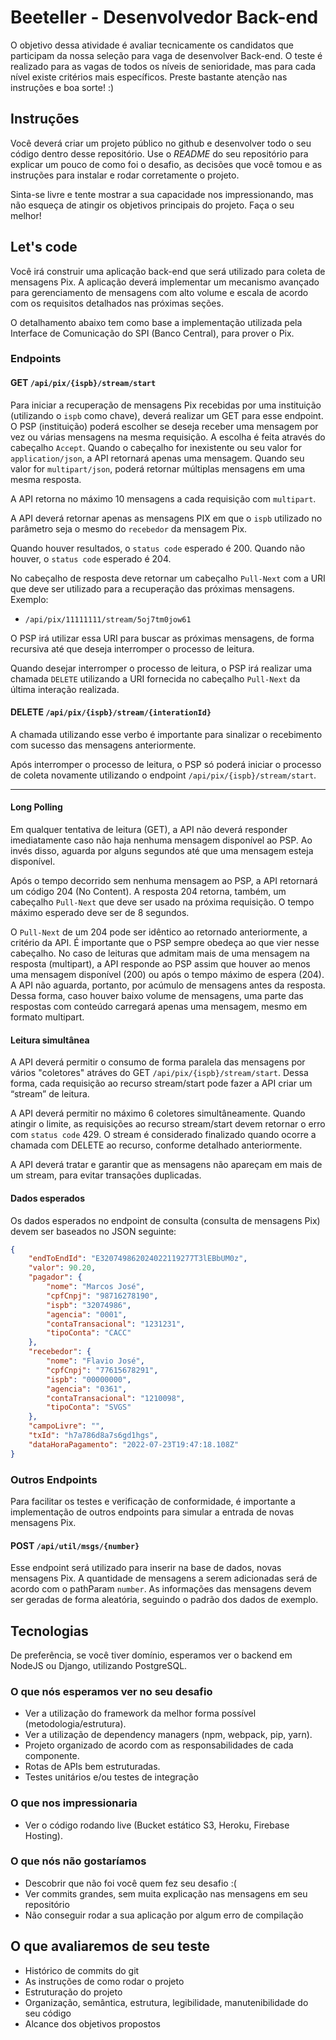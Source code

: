 # Beeteller - Desenvolvedor Back-end

O objetivo dessa atividade é avaliar tecnicamente os candidatos que participam da nossa seleção para vaga de desenvolver Back-end. O teste é realizado para as vagas de todos os níveis de senioridade, mas para cada nível existe critérios mais específicos. 
Preste bastante atenção nas instruções e boa sorte! :)


## Instruções

Você deverá criar um projeto público no github e desenvolver todo o seu código dentro desse repositório. Use o *README* do seu repositório para explicar um pouco de como foi o desafio, as decisões que você tomou e as instruções para instalar e rodar corretamente o projeto.

Sinta-se livre e tente mostrar a sua capacidade nos impressionando, mas não esqueça de atingir os objetivos principais do projeto. Faça o seu melhor!

## Let's code

Você irá construir uma aplicação back-end que será utilizado para coleta de mensagens Pix. A aplicação deverá implementar um mecanismo avançado para gerenciamento de mensagens com alto volume e escala de acordo com os requisitos detalhados nas próximas seções.

O detalhamento abaixo tem como base a implementação utilizada pela Interface de Comunicação do SPI (Banco Central), para prover o Pix.


### Endpoints

#### GET `/api/pix/{ispb}/stream/start`
Para iniciar a recuperação de mensagens Pix recebidas por uma instituição (utilizando o `ispb` como chave), deverá realizar um GET para esse endpoint. O PSP (instituição) poderá escolher se deseja receber uma mensagem por vez ou várias mensagens na mesma requisição. A escolha é feita
através do cabeçalho `Accept`. Quando o cabeçalho for inexistente ou seu valor for `application/json`, a API retornará apenas uma mensagem. Quando seu valor for `multipart/json`, poderá retornar múltiplas mensagens em uma mesma resposta. 

A API retorna no máximo 10 mensagens a cada requisição com `multipart`.

A API deverá retornar apenas as mensagens PIX em que o `ispb` utilizado no parâmetro seja o mesmo do `recebedor` da mensagem Pix.

Quando houver resultados, o `status code` esperado é 200. Quando não houver, o `status code` esperado é 204.

No cabeçalho de resposta deve retornar um cabeçalho `Pull-Next` com a URI que deve ser utilizado para a recuperação das próximas mensagens. Exemplo:
* `/api/pix/11111111/stream/5oj7tm0jow61`

O PSP irá utilizar essa URI para buscar as próximas mensagens, de forma recursiva até que deseja interromper o processo de leitura.

Quando desejar interromper o processo de leitura, o PSP irá realizar uma chamada `DELETE` utilizando a URI fornecida no cabeçalho `Pull-Next` da última interação realizada.

#### DELETE `/api/pix/{ispb}/stream/{interationId}`
A chamada utilizando esse verbo é importante para sinalizar o recebimento com sucesso das mensagens anteriormente.

Após interromper o processo de leitura, o PSP só poderá iniciar o processo de coleta novamente utilizando o endpoint `/api/pix/{ispb}/stream/start`.

_____________________________

#### Long Polling

Em qualquer tentativa de leitura (GET), a API não deverá responder imediatamente caso não haja nenhuma mensagem disponível ao PSP. Ao invés disso, aguarda por alguns segundos até que uma mensagem esteja disponível.

Após o tempo decorrido sem nenhuma mensagem ao PSP, a API retornará um código 204 (No Content). A resposta 204 retorna, também, um cabeçalho `Pull-Next` que deve ser usado na próxima requisição. O tempo máximo esperado deve ser de 8 segundos.

O `Pull-Next` de um 204 pode ser idêntico ao retornado anteriormente, a critério da API. É importante que o PSP sempre obedeça ao que vier nesse cabeçalho. No caso de leituras que admitam mais de uma mensagem na resposta (multipart), a API responde ao PSP assim que houver ao menos uma mensagem disponível (200) ou após o tempo máximo de espera (204). A API não aguarda, portanto, por acúmulo de mensagens antes da resposta. Dessa forma, caso houver baixo volume de mensagens, uma parte das respostas com conteúdo carregará apenas uma mensagem, mesmo
em formato multipart.

#### Leitura simultânea

A API deverá permitir o consumo de forma paralela das mensagens por vários "coletores" atráves do GET `/api/pix/{ispb}/stream/start`. Dessa forma, cada requisição ao recurso stream/start pode fazer a API criar um “stream” de leitura.

A API deverá permitir no máximo 6 coletores simultâneamente. Quando atingir o limite, as requisições ao recurso stream/start devem retornar o erro com `status code` 429. O stream é considerado finalizado quando ocorre a chamada com DELETE ao recurso, conforme detalhado anteriormente.

A API deverá tratar e garantir que as mensagens não apareçam em mais de um stream, para evitar transações duplicadas. 


#### Dados esperados

Os dados esperados no endpoint de consulta (consulta de mensagens Pix) devem ser baseados no JSON seguinte:
```json
{
    "endToEndId": "E320749862024022119277T3lEBbUM0z",
    "valor": 90.20,
    "pagador": {
        "nome": "Marcos José",
        "cpfCnpj": "98716278190",
        "ispb": "32074986",
        "agencia": "0001",
        "contaTransacional": "1231231",
        "tipoConta": "CACC"
    },
    "recebedor": {
        "nome": "Flavio José",
        "cpfCnpj": "77615678291",
        "ispb": "00000000",
        "agencia": "0361",
        "contaTransacional": "1210098",
        "tipoConta": "SVGS"
    },
    "campoLivre": "",
    "txId": "h7a786d8a7s6gd1hgs",
    "dataHoraPagamento": "2022-07-23T19:47:18.108Z"
}
```

### Outros Endpoints

Para facilitar os testes e verificação de conformidade, é importante a implementação de outros endpoints para simular a entrada de novas mensagens Pix.

#### POST `/api/util/msgs/{number}`
Esse endpoint será utilizado para inserir na base de dados, novas mensagens Pix. A quantidade de mensagens a serem adicionadas será de acordo com o pathParam `number`. As informações das mensagens devem ser geradas de forma aleatória, seguindo o padrão dos dados de exemplo.


## Tecnologias

De preferência, se você tiver domínio, esperamos ver o backend em NodeJS ou Django, utilizando PostgreSQL.


### O que nós esperamos ver no seu desafio

* Ver a utilização do framework da melhor forma possível (metodologia/estrutura).
* Ver a utilização de dependency managers (npm, webpack, pip, yarn).
* Projeto organizado de acordo com as responsabilidades de cada componente.
* Rotas de APIs bem estruturadas.
* Testes unitários e/ou testes de integração

### O que nos impressionaria
* Ver o código rodando live (Bucket estático S3, Heroku, Firebase Hosting).

### O que nós não gostaríamos

* Descobrir que não foi você quem fez seu desafio :(
* Ver commits grandes, sem muita explicação nas mensagens em seu repositório 
* Não conseguir rodar a sua aplicação por algum erro de compilação

## O que avaliaremos de seu teste

* Histórico de commits do git
* As instruções de como rodar o projeto
* Estruturação do projeto
* Organização, semântica, estrutura, legibilidade, manutenibilidade do seu código
* Alcance dos objetivos propostos


